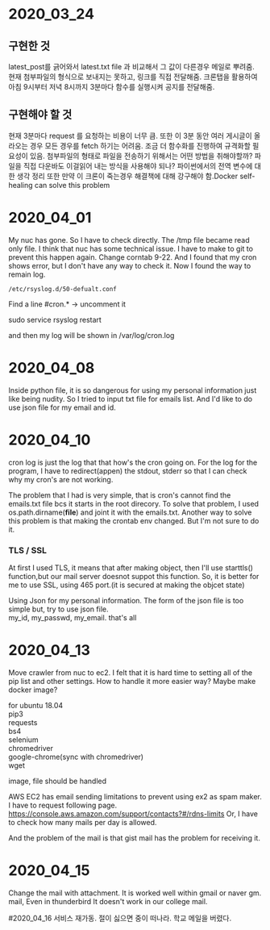 # 2020_03_24

## 구현한 것
latest_post를 긁어와서 latest.txt file 과 비교해서 그 값이 다른경우 메일로 뿌려줌.
현재 첨부파일의 형식으로 보내지는 못하고, 링크를 직접 전달해줌.
크론탭을 활용하여 아침 9시부터 저녁 8시까지 3분마다 함수를 실행시켜 공지를 전달해줌.

## 구현해야 할 것
현재 3분마다 request 를 요청하는 비용이 너무 큼.
또한 이 3분 동안 여러 게시글이 올라오는 경우 모든 경우를 fetch 하기는 어려움.
조금 더 함수화를 진행하여 규격화할 필요성이 있음.
첨부파일의 형태로 파일을 전송하기 위해서는 어떤 방법을 취해야할까? 파일을 직접 다운바도 이걸읽어 내는 방식을 사용해야 되나?
파이썬에서의 전역 변수에 대한 생각 정리
또한 만약 이 크론이 죽는경우 해결책에 대해 강구해야 함.Docker self-healing can solve this problem


# 2020_04_01
My nuc has gone. So I have to check directly. The /tmp file became read only file. I think that nuc has some technical issue. I have to make to git to prevent this happen again.
Change corntab 9-22.
And I found that my cron shows error, but I don't have any way to check it. Now I found the way to remain log.

`/etc/rsyslog.d/50-defualt.conf`

Find a line
\#cron.* -> uncomment it

sudo service rsyslog restart

and then my log will be shown in /var/log/cron.log

# 2020_04_08
Inside python file, it is so dangerous for using my personal information just like being nudity.
So I tried to input txt file for emails list.
And I'd like to do use json file for my email and id.


# 2020_04_10
cron log is just the log that that how's the cron going on.
For the log for the program, I have to redirect(appen) the stdout, stderr so that I can check why my cron's are not working.

The problem that I had is very simple, that is cron's cannot find the emails.txt file bcs it starts in the root direcory. To solve that problem, I used os.path.dirname(__file__) and joint it with the emails.txt. Another way to solve this problem is that making the crontab env changed. But I'm not sure to do it.

### TLS / SSL
At first I used TLS, it means that after making object, then I'll use starttls() function,but our mail server doesnot suppot this function. So, it is better for me to use SSL, using 465 port.(it is secured at making the objcet state)

Using Json for my personal information. The form of the json file is too simple but, try to use json file.\
my_id, my_passwd, my_email. that's all


# 2020_04_13
Move crawler from nuc to ec2.
I felt that it is hard time to setting all of the pip list and other settings.
How to handle it more easier way?
Maybe make docker image?

for ubuntu 18.04\
pip3\
requests\
bs4\
selenium\
chromedriver\
google-chrome(sync with chromedriver)\
wget

image, file should be handled

AWS EC2 has email sending limitations to prevent using ex2 as spam maker. I have to request following page.
https://console.aws.amazon.com/support/contacts?#/rdns-limits
Or, I have to check how many mails per day is allowed.

And the problem of the mail is that gist mail has the problem for receiving it.


# 2020_04_15
Change the mail with attachment.
It is worked well within gmail or naver gm. mail, Even in thunderbird
It doesn't work in our college mail.

#2020_04_16
서비스 재가동. 절이 싫으면 중이 떠나라.
학교 메일을 버렸다.
